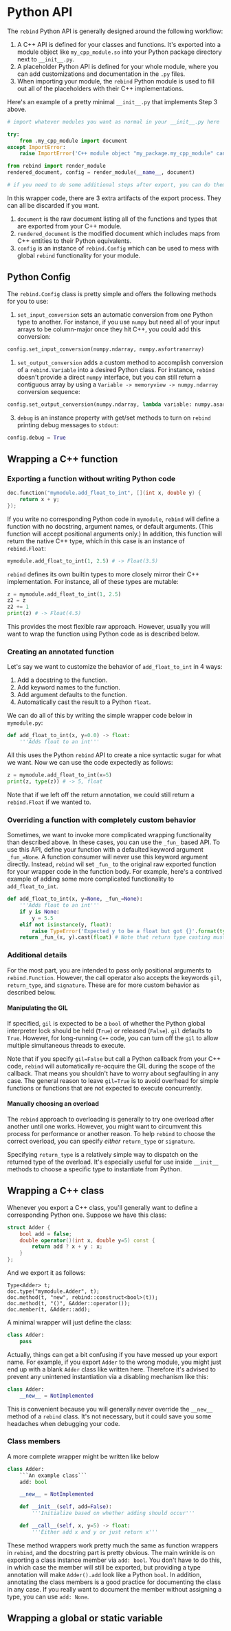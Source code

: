 # Python API

The `rebind` Python API is generally designed around the following workflow:

1. A C++ API is defined for your classes and functions. It's exported into a module object like `my_cpp_module.so` into your Python package directory next to `__init__.py`.
2. A placeholder Python API is defined for your whole module, where you can add customizations and documentation in the `.py` files.
3. When importing your module, the `rebind` Python module is used to fill out all of the placeholders with their C++ implementations.

Here's an example of a pretty minimal `__init__.py` that implements Step 3 above.

```python
# import whatever modules you want as normal in your __init__.py here

try:
    from .my_cpp_module import document
except ImportError:
    raise ImportError('C++ module object "my_package.my_cpp_module" cannot be imported')

from rebind import render_module
rendered_document, config = render_module(__name__, document)

# if you need to do some additional steps after export, you can do them here (rare)
```

In this wrapper code, there are 3 extra artifacts of the export process. They can all be discarded if you want.

1. `document` is the raw document listing all of the functions and types that are exported from your C++ module.
2. `rendered_document` is the modified document which includes maps from C++ entities to their Python equivalents.
3. `config` is an instance of `rebind.Config` which can be used to mess with global `rebind` functionality for your module.

## Python Config

The `rebind.Config` class is pretty simple and offers the following methods for you to use:

1. `set_input_conversion` sets an automatic conversion from one Python type to another. For instance, if you use `numpy` but need all of your input arrays to be column-major once they hit C++, you could add this conversion:
```python
config.set_input_conversion(numpy.ndarray, numpy.asfortranarray)
```
1. `set_output_conversion` adds a custom method to accomplish conversion of a `rebind.Variable` into a desired Python class. For instance, `rebind` doesn't provide a direct `numpy` interface, but you can still return a contiguous array by using a `Variable -> memoryview -> numpy.ndarray` conversion sequence:
```python
config.set_output_conversion(numpy.ndarray, lambda variable: numpy.asarray(variable.cast(memoryview)))
```
3. `debug` is an instance property with get/set methods to turn on `rebind` printing debug messages to `stdout`:
```python
config.debug = True
```

## Wrapping a C++ function

### Exporting a function without writing Python code

```c++
doc.function("mymodule.add_float_to_int", [](int x, double y) {
    return x + y;
});
```

If you write no corresponding Python code in `mymodule`, `rebind` will define a function with no docstring, argument names, or default arguments. (This function will accept positional arguments only.) In addition, this function will return the native C++ type, which in this case is an instance of `rebind.Float`:

```python
mymodule.add_float_to_int(1, 2.5) # -> Float(3.5)
```

`rebind` defines its own builtin types to more closely mirror their C++ implementation. For instance, all of these types are mutable:

```python
z = mymodule.add_float_to_int(1, 2.5)
z2 = z
z2 += 1
print(z) # -> Float(4.5)
```

This provides the most flexible raw approach. However, usually you will want to wrap the function using Python code as is described below.

### Creating an annotated function

Let's say we want to customize the behavior of `add_float_to_int` in 4 ways:

1. Add a docstring to the function.
2. Add keyword names to the function.
3. Add argument defaults to the function.
4. Automatically cast the result to a Python `float`.

We can do all of this by writing the simple wrapper code below in `mymodule.py`:

```python
def add_float_to_int(x, y=0.0) -> float:
    '''Adds float to an int'''
```

All this uses the Python `rebind` API to create a nice syntactic sugar for what we want. Now we can use the code expectedly as follows:

```python
z = mymodule.add_float_to_int(x=5)
print(z, type(z)) # -> 5, float
```

Note that if we left off the return annotation, we could still return a `rebind.Float` if we wanted to.

### Overriding a function with completely custom behavior

Sometimes, we want to invoke more complicated wrapping functionality than described above. In these cases, you can use the `_fun_` based API. To use this API, define your function with a defaulted keyword argument `_fun_=None`. A function consumer will never use this keyword argument directly. Instead, `rebind` wil set `_fun_` to the original raw exported function for your wrapper code in the function body. For example, here's a contrived example of adding some more complicated functionality to `add_float_to_int`.

```python
def add_float_to_int(x, y=None, _fun_=None):
    '''Adds float to an int'''
    if y is None:
        y = 5.5
    elif not isinstance(y, float):
        raise TypeError('Expected y to be a float but got {}'.format(type(y)))
    return _fun_(x, y).cast(float) # Note that return type casting must be done in the function body with this API
```

### Additional details

For the most part, you are intended to pass only positional arguments to `rebind.Function`. However, the call operator also accepts the keywords `gil`, `return_type`, and `signature`. These are for more custom behavior as described below.

#### Manipulating the GIL

If specified, `gil` is expected to be a `bool` of whether the Python global interpreter lock should be held (`True`) or released (`False`). `gil` defaults to `True`. However, for long-running `C++` code, you can turn off the `gil` to allow multiple simultaneous threads to execute.

Note that if you specify `gil=False` but call a Python callback from your C++ code, `rebind` will automatically re-acquire the GIL during the scope of the callback. That means you shouldn't have to worry about segfaulting in any case. The general reason to leave `gil=True` is to avoid overhead for simple functions or functions that are not expected to execute concurrently.

#### Manually choosing an overload

The `rebind` approach to overloading is generally to try one overload after another until one works. However, you might want to circumvent this process for performance or another reason. To help `rebind` to choose the correct overload, you can specify *either* `return_type` or `signature`.

Specifying `return_type` is a relatively simple way to dispatch on the returned type of the overload. It's especially useful for use inside `__init__` methods to choose a specific type to instantiate from Python.


## Wrapping a C++ class

Whenever you export a C++ class, you'll generally want to define a corresponding Python one. Suppose we have this class:

```c++
struct Adder {
    bool add = false;
    double operator()(int x, double y=5) const {
        return add ? x + y : x;
    }
};
```

And we export it as follows:

```
Type<Adder> t;
doc.type("mymodule.Adder", t);
doc.method(t, "new", rebind::construct<bool>(t));
doc.method(t, "()", &Adder::operator());
doc.member(t, &Adder::add);
```

A minimal wrapper will just define the class:

```python
class Adder:
    pass
```

Actually, things can get a bit confusing if you have messed up your export name. For example, if you export `Adder` to the wrong module, you might just end up with a blank `Adder` class like written here. Therefore it's advised to prevent any unintened instantiation via a disabling mechanism like this:

```python
class Adder:
    __new__ = NotImplemented
```

This is convenient because you will generally never override the `__new__` method of a `rebind` class. It's not necessary, but it could save you some headaches when debugging your code.

### Class members

A more complete wrapper might be written like below

```python
class Adder:
    ```An example class```
    add: bool

    __new__ = NotImplemented

    def __init__(self, add=False):
        '''Initialize based on whether adding should occur'''

    def __call__(self, x, y=5) -> float:
        '''Either add x and y or just return x'''
```

These method wrappers work pretty much the same as function wrappers in `rebind`, and the docstring part is pretty obvious. The main wrinkle is on exporting a class instance member via `add: bool`. You don't have to do this, in which case the member will still be exported, but providing a type annotation will make `Adder().add` look like a Python `bool`. In addition, annotating the class members is a good practice for documenting the class in any case. If you really want to document the member without assigning a type, you can use `add: None`.

## Wrapping a global or static variable
